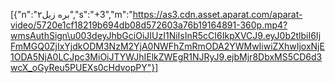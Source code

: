 [{"n":"بره زبل۲","s":"+3","m":"https://as3.cdn.asset.aparat.com/aparat-video/5720e1cf18219b694db08d572603a76b19164891-360p.mp4?wmsAuthSign\u003deyJhbGciOiJIUzI1NiIsInR5cCI6IkpXVCJ9.eyJ0b2tlbiI6IjFmMGQ0ZjIxYjdkODM3NzM2YjA0NWFhZmRmODA2YWMwIiwiZXhwIjoxNjE1ODA5NjA0LCJpc3MiOiJTYWJhIElkZWEgR1NJRyJ9.ejbMjr8DbxMS5CD6d3wcX_oGyReu5PUEXs0cHdvopPY"}]
